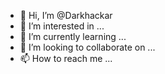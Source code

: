 - 👋 Hi, I’m @Darkhackar
- 👀 I’m interested in ...
- 🌱 I’m currently learning ...
- 💞️ I’m looking to collaborate on ...
- 📫 How to reach me ...

<!---
Darkhackar/Darkhackar is a ✨ special ✨ repository because its `README.md` (this file) appears on your GitHub profile.
You can click the Preview link to take a look at your changes.
--->
